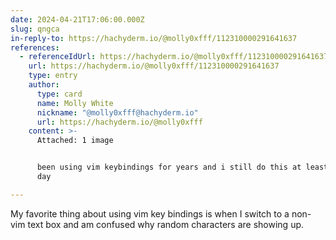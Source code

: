```yaml
---
date: 2024-04-21T17:06:00.000Z
slug: qngca
in-reply-to: https://hachyderm.io/@molly0xfff/112310000291641637
references:
  - referenceIdUrl: https://hachyderm.io/@molly0xfff/112310000291641637
    url: https://hachyderm.io/@molly0xfff/112310000291641637
    type: entry
    author:
      type: card
      name: Molly White
      nickname: "@molly0xfff@hachyderm.io"
      url: https://hachyderm.io/@molly0xfff
    content: >-
      Attached: 1 image


      been using vim keybindings for years and i still do this at least once a
      day

---
```


My favorite thing about using vim key bindings is when I switch to a non-vim text box and am confused why random characters are showing up.

